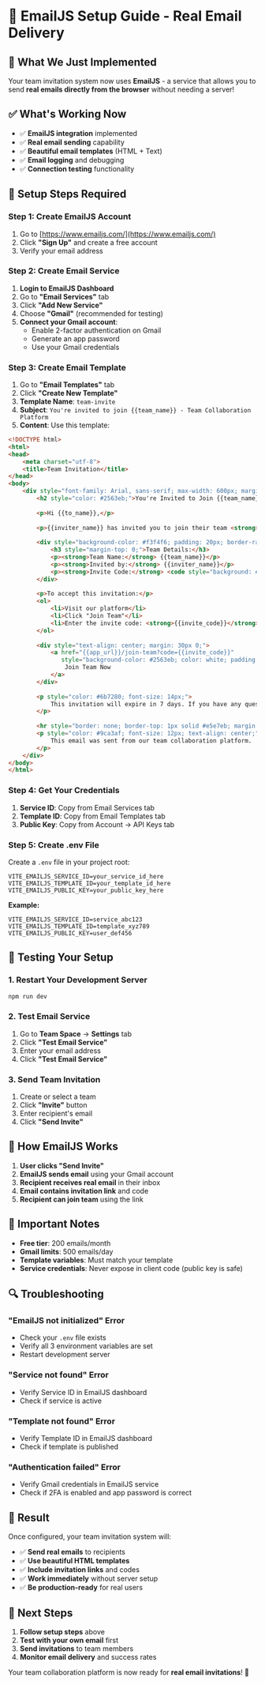 # 🚀 EmailJS Setup Guide - Real Email Delivery

## 🎯 **What We Just Implemented**

Your team invitation system now uses **EmailJS** - a service that allows you to send **real emails directly from the browser** without needing a server!

## ✅ **What's Working Now**

- ✅ **EmailJS integration** implemented
- ✅ **Real email sending** capability
- ✅ **Beautiful email templates** (HTML + Text)
- ✅ **Email logging** and debugging
- ✅ **Connection testing** functionality

## 🔧 **Setup Steps Required**

### **Step 1: Create EmailJS Account**

1. Go to [https://www.emailjs.com/](https://www.emailjs.com/)
2. Click **"Sign Up"** and create a free account
3. Verify your email address

### **Step 2: Create Email Service**

1. **Login to EmailJS Dashboard**
2. Go to **"Email Services"** tab
3. Click **"Add New Service"**
4. Choose **"Gmail"** (recommended for testing)
5. **Connect your Gmail account**:
   - Enable 2-factor authentication on Gmail
   - Generate an app password
   - Use your Gmail credentials

### **Step 3: Create Email Template**

1. Go to **"Email Templates"** tab
2. Click **"Create New Template"**
3. **Template Name**: `team-invite`
4. **Subject**: `You're invited to join {{team_name}} - Team Collaboration Platform`
5. **Content**: Use this template:

```html
<!DOCTYPE html>
<html>
<head>
    <meta charset="utf-8">
    <title>Team Invitation</title>
</head>
<body>
    <div style="font-family: Arial, sans-serif; max-width: 600px; margin: 0 auto; padding: 20px;">
        <h2 style="color: #2563eb;">You're Invited to Join {{team_name}}!</h2>
        
        <p>Hi {{to_name}},</p>
        
        <p>{{inviter_name}} has invited you to join their team <strong>{{team_name}}</strong> on our collaboration platform.</p>
        
        <div style="background-color: #f3f4f6; padding: 20px; border-radius: 8px; margin: 20px 0;">
            <h3 style="margin-top: 0;">Team Details:</h3>
            <p><strong>Team Name:</strong> {{team_name}}</p>
            <p><strong>Invited by:</strong> {{inviter_name}}</p>
            <p><strong>Invite Code:</strong> <code style="background: #e5e7eb; padding: 4px 8px; border-radius: 4px;">{{invite_code}}</code></p>
        </div>
        
        <p>To accept this invitation:</p>
        <ol>
            <li>Visit our platform</li>
            <li>Click "Join Team"</li>
            <li>Enter the invite code: <strong>{{invite_code}}</strong></li>
        </ol>
        
        <div style="text-align: center; margin: 30px 0;">
            <a href="{{app_url}}/join-team?code={{invite_code}}" 
               style="background-color: #2563eb; color: white; padding: 12px 24px; text-decoration: none; border-radius: 6px; display: inline-block;">
                Join Team Now
            </a>
        </div>
        
        <p style="color: #6b7280; font-size: 14px;">
            This invitation will expire in 7 days. If you have any questions, please contact {{inviter_name}}.
        </p>
        
        <hr style="border: none; border-top: 1px solid #e5e7eb; margin: 30px 0;">
        <p style="color: #9ca3af; font-size: 12px; text-align: center;">
            This email was sent from our team collaboration platform.
        </p>
    </div>
</body>
</html>
```

### **Step 4: Get Your Credentials**

1. **Service ID**: Copy from Email Services tab
2. **Template ID**: Copy from Email Templates tab  
3. **Public Key**: Copy from Account → API Keys tab

### **Step 5: Create .env File**

Create a `.env` file in your project root:

```env
VITE_EMAILJS_SERVICE_ID=your_service_id_here
VITE_EMAILJS_TEMPLATE_ID=your_template_id_here
VITE_EMAILJS_PUBLIC_KEY=your_public_key_here
```

**Example:**
```env
VITE_EMAILJS_SERVICE_ID=service_abc123
VITE_EMAILJS_TEMPLATE_ID=template_xyz789
VITE_EMAILJS_PUBLIC_KEY=user_def456
```

## 🧪 **Testing Your Setup**

### **1. Restart Your Development Server**
```bash
npm run dev
```

### **2. Test Email Service**
1. Go to **Team Space** → **Settings** tab
2. Click **"Test Email Service"**
3. Enter your email address
4. Click **"Test Email Service"**

### **3. Send Team Invitation**
1. Create or select a team
2. Click **"Invite"** button
3. Enter recipient's email
4. Click **"Send Invite"**

## 📧 **How EmailJS Works**

1. **User clicks "Send Invite"**
2. **EmailJS sends email** using your Gmail account
3. **Recipient receives real email** in their inbox
4. **Email contains invitation link** and code
5. **Recipient can join team** using the link

## 🚨 **Important Notes**

- **Free tier**: 200 emails/month
- **Gmail limits**: 500 emails/day
- **Template variables**: Must match your template
- **Service credentials**: Never expose in client code (public key is safe)

## 🔍 **Troubleshooting**

### **"EmailJS not initialized" Error**
- Check your `.env` file exists
- Verify all 3 environment variables are set
- Restart development server

### **"Service not found" Error**
- Verify Service ID in EmailJS dashboard
- Check if service is active

### **"Template not found" Error**
- Verify Template ID in EmailJS dashboard
- Check if template is published

### **"Authentication failed" Error**
- Verify Gmail credentials in EmailJS service
- Check if 2FA is enabled and app password is correct

## 🎉 **Result**

Once configured, your team invitation system will:
- ✅ **Send real emails** to recipients
- ✅ **Use beautiful HTML templates**
- ✅ **Include invitation links** and codes
- ✅ **Work immediately** without server setup
- ✅ **Be production-ready** for real users

## 🚀 **Next Steps**

1. **Follow setup steps** above
2. **Test with your own email** first
3. **Send invitations** to team members
4. **Monitor email delivery** and success rates

Your team collaboration platform is now ready for **real email invitations**! 🎯
